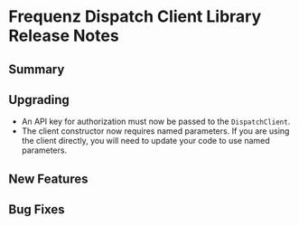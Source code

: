 # Frequenz Dispatch Client Library Release Notes

## Summary

<!-- Here goes a general summary of what this release is about -->

## Upgrading

* An API key for authorization must now be passed to the `DispatchClient`.
* The client constructor now requires named parameters. If you are using the client directly, you will need to update your code to use named parameters.

## New Features

<!-- Here goes the main new features and examples or instructions on how to use them -->

## Bug Fixes

<!-- Here goes notable bug fixes that are worth a special mention or explanation -->

